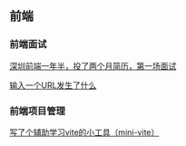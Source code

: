 ## 前端
### 前端面试
[深圳前端一年半，投了两个月简历，第一场面试](https://github.com/lyk990/lyk990.github.io/issues/1)

[输入一个URL发生了什么](https://github.com/lyk990/lyk990.github.io/issues/3)

### 前端项目管理
[写了个辅助学习vite的小工具（mini-vite）](https://github.com/lyk990/lyk990.github.io/issues/2)